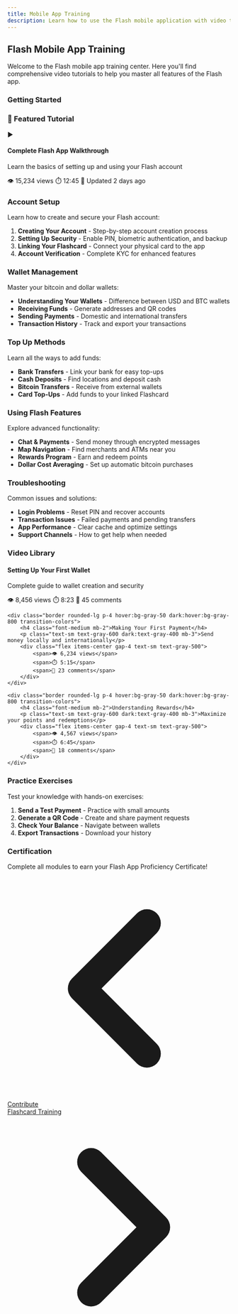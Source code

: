 ```yaml
---
title: Mobile App Training
description: Learn how to use the Flash mobile application with video tutorials and guides
---
```


## Flash Mobile App Training

Welcome to the Flash mobile app training center. Here you'll find comprehensive video tutorials to help you master all features of the Flash app.

### Getting Started

<div class="bg-flash-accent/10 border border-flash-accent/20 rounded-lg p-6 mb-8">
    <h3 class="text-lg font-semibold mb-4">🎥 Featured Tutorial</h3>
    <div class="aspect-video bg-black rounded-lg mb-4">
        <div class="w-full h-full flex items-center justify-center text-white">
            <span class="text-6xl">▶️</span>
        </div>
    </div>
    <h4 class="font-medium mb-2">Complete Flash App Walkthrough</h4>
    <p class="text-sm text-gray-600 dark:text-gray-400 mb-3">Learn the basics of setting up and using your Flash account</p>
    <div class="flex items-center gap-4 text-sm text-gray-500">
        <span>👁️ 15,234 views</span>
        <span>⏱️ 12:45</span>
        <span>📅 Updated 2 days ago</span>
    </div>
</div>

### Account Setup

Learn how to create and secure your Flash account:

1. **Creating Your Account** - Step-by-step account creation process
2. **Setting Up Security** - Enable PIN, biometric authentication, and backup
3. **Linking Your Flashcard** - Connect your physical card to the app
4. **Account Verification** - Complete KYC for enhanced features

### Wallet Management

Master your bitcoin and dollar wallets:

- **Understanding Your Wallets** - Difference between USD and BTC wallets
- **Receiving Funds** - Generate addresses and QR codes
- **Sending Payments** - Domestic and international transfers
- **Transaction History** - Track and export your transactions

### Top Up Methods

Learn all the ways to add funds:

- **Bank Transfers** - Link your bank for easy top-ups
- **Cash Deposits** - Find locations and deposit cash
- **Bitcoin Transfers** - Receive from external wallets
- **Card Top-Ups** - Add funds to your linked Flashcard

### Using Flash Features

Explore advanced functionality:

- **Chat & Payments** - Send money through encrypted messages
- **Map Navigation** - Find merchants and ATMs near you
- **Rewards Program** - Earn and redeem points
- **Dollar Cost Averaging** - Set up automatic bitcoin purchases

### Troubleshooting

Common issues and solutions:

- **Login Problems** - Reset PIN and recover accounts
- **Transaction Issues** - Failed payments and pending transfers
- **App Performance** - Clear cache and optimize settings
- **Support Channels** - How to get help when needed

### Video Library

<div class="grid gap-4 mt-8">
    <div class="border rounded-lg p-4 hover:bg-gray-50 dark:hover:bg-gray-800 transition-colors">
        <h4 class="font-medium mb-2">Setting Up Your First Wallet</h4>
        <p class="text-sm text-gray-600 dark:text-gray-400 mb-3">Complete guide to wallet creation and security</p>
        <div class="flex items-center gap-4 text-sm text-gray-500">
            <span>👁️ 8,456 views</span>
            <span>⏱️ 8:23</span>
            <span>💬 45 comments</span>
        </div>
    </div>
    
    <div class="border rounded-lg p-4 hover:bg-gray-50 dark:hover:bg-gray-800 transition-colors">
        <h4 class="font-medium mb-2">Making Your First Payment</h4>
        <p class="text-sm text-gray-600 dark:text-gray-400 mb-3">Send money locally and internationally</p>
        <div class="flex items-center gap-4 text-sm text-gray-500">
            <span>👁️ 6,234 views</span>
            <span>⏱️ 5:15</span>
            <span>💬 23 comments</span>
        </div>
    </div>
    
    <div class="border rounded-lg p-4 hover:bg-gray-50 dark:hover:bg-gray-800 transition-colors">
        <h4 class="font-medium mb-2">Understanding Rewards</h4>
        <p class="text-sm text-gray-600 dark:text-gray-400 mb-3">Maximize your points and redemptions</p>
        <div class="flex items-center gap-4 text-sm text-gray-500">
            <span>👁️ 4,567 views</span>
            <span>⏱️ 6:45</span>
            <span>💬 18 comments</span>
        </div>
    </div>
</div>

### Practice Exercises

Test your knowledge with hands-on exercises:

1. **Send a Test Payment** - Practice with small amounts
2. **Generate a QR Code** - Create and share payment requests
3. **Check Your Balance** - Navigate between wallets
4. **Export Transactions** - Download your history

### Certification

Complete all modules to earn your Flash App Proficiency Certificate!

<!-- Navigation links -->
<div class="flex justify-between items-center mt-8 pt-4 border-t border-zinc-200 dark:border-zinc-700">
  <div class="w-1/3 text-left">
    <a href="../contribute" class="inline-flex items-center bg-purple-600 hover:bg-purple-700 text-white rounded-md transition-colors px-4 py-2 text-sm font-medium shadow-sm hover:shadow-md">
      <svg xmlns="http://www.w3.org/2000/svg" class="h-6 w-6 mr-2" fill="none" viewBox="0 0 24 24" stroke="currentColor">
        <path stroke-linecap="round" stroke-linejoin="round" stroke-width="3" d="M15 19l-7-7 7-7" />
      </svg>
      Contribute
    </a>
  </div>
  <div class="w-1/3 text-center">
    <!-- Optional center content -->
  </div>
  <div class="w-1/3 text-right">
    <a href="flashcard" class="inline-flex items-center bg-purple-600 hover:bg-purple-700 text-white rounded-md transition-colors px-4 py-2 text-sm font-medium shadow-sm hover:shadow-md">
      Flashcard Training
      <svg xmlns="http://www.w3.org/2000/svg" class="h-6 w-6 ml-2" fill="none" viewBox="0 0 24 24" stroke="currentColor">
        <path stroke-linecap="round" stroke-linejoin="round" stroke-width="3" d="M9 5l7 7-7 7" />
      </svg>
    </a>
  </div>
</div>